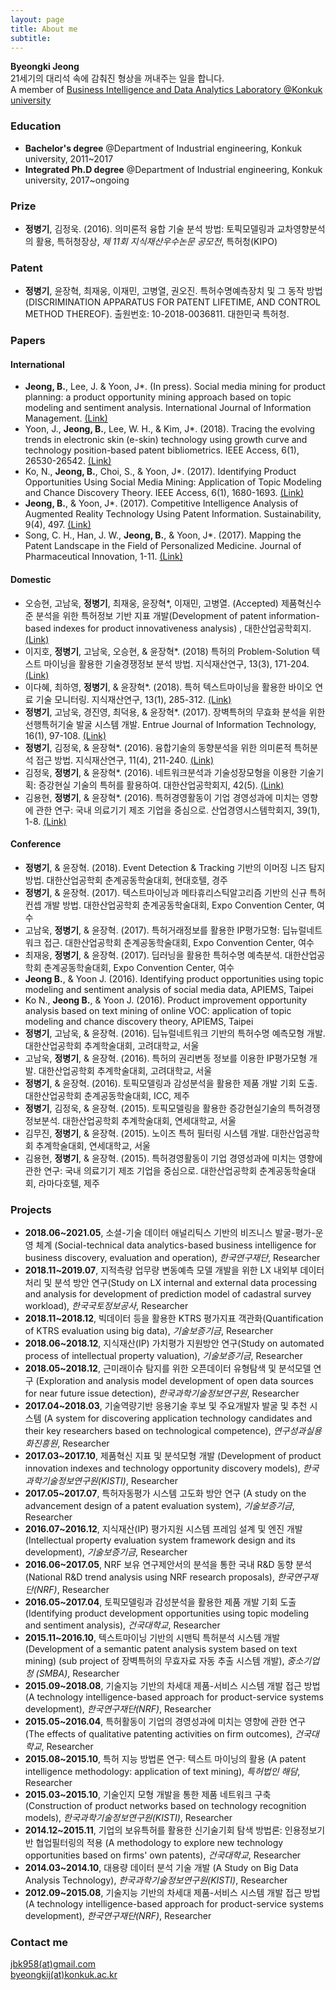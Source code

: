```yaml
---
layout: page
title: About me
subtitle: 
---
```


<b>Byeongki Jeong</b>  
21세기의 대리석 속에 감춰진 형상을 꺼내주는 일을 합니다.  
A member of [Business Intelligence and Data Analytics Laboratory @Konkuk university](https://sites.google.com/view/kkbizintelligence/)  

### Education
* <b>Bachelor's degree</b> @Department of Industrial engineering, Konkuk university, 2011~2017  
* <b>Integrated Ph.D degree</b> @Department of Industrial engineering, Konkuk university, 2017~ongoing

### Prize
* <b>정병기</b>, 김정욱. (2016). 의미론적 융합 기술 분석 방법: 토픽모델링과 교차영향분석의 활용, 특허청장상, <i>제 11회 지식재산우수논문 공모전</i>, 특허청(KIPO)

### Patent
* <b>정병기</b>, 윤장혁, 최재웅, 이재민, 고병열, 권오진. 특허수명예측장치 및 그 동작 방법(DISCRIMINATION APPARATUS FOR PATENT LIFETIME, AND CONTROL METHOD THEREOF). 출원번호: 10-2018-0036811. 대한민국 특허청.  

### Papers
#### International  
* <b>Jeong, B.</b>, Lee, J. & Yoon, J*. (In press). Social media mining for product planning: a product opportunity mining approach based on topic modeling and sentiment analysis. International Journal of Information Management. [(Link)](http://www.sciencedirect.com/science/article/pii/S0268401217302955)  
* Yoon, J., <b>Jeong, B.</b>, Lee, W. H., & Kim, J*. (2018). Tracing the evolving trends in electronic skin (e-skin) technology using growth curve and technology position-based patent bibliometrics. IEEE Access, 6(1), 26530-26542. [(Link)](https://ieeexplore.ieee.org/document/8358697/)    
* Ko, N., <b>Jeong, B.</b>, Choi, S., & Yoon, J*. (2017). Identifying Product Opportunities Using Social Media Mining: Application of Topic Modeling and Chance Discovery Theory. IEEE Access, 6(1), 1680-1693. [(Link)](http://ieeexplore.ieee.org/stamp/stamp.jsp?arnumber=8166751)    
* <b>Jeong, B.</b>, & Yoon, J*. (2017). Competitive Intelligence Analysis of Augmented Reality Technology Using Patent Information. Sustainability, 9(4), 497. [(Link)](http://www.mdpi.com/2071-1050/9/4/497)  
* Song, C. H., Han, J. W., <b>Jeong, B.</b>, & Yoon, J*. (2017). Mapping the Patent Landscape in the Field of Personalized Medicine. Journal of Pharmaceutical Innovation, 1-11. [(Link)](https://link.springer.com/article/10.1007/s12247-017-9283-z)  

#### Domestic
* 오승현, 고남욱, <b>정병기</b>, 최재웅, 윤장혁*, 이재민, 고병열. (Accepted) 제품혁신수준 분석을 위한 특허정보 기반 지표 개발(Development of patent information-based indexes for product innovativeness analysis) , 대한산업공학회지. [(Link)](http://www.dbpia.co.kr/Journal/ArticleDetail/NODE07612571)  
* 이지호, <b>정병기</b>, 고남욱, 오승현, & 윤장혁*. (2018) 특허의 Problem-Solution 텍스트 마이닝을 활용한 기술경쟁정보 분석 방법. 지식재산연구, 13(3), 171-204. [(Link)](https://www.kiip.re.kr/journal/view.do?bd_gb=jor&bd_cd=1&bd_item=0&po_d_gb=&po_no=J00050&po_j_no=J00050&po_a_no=341)  
* 이다혜, 최하영, <b>정병기</b>, & 윤장혁*. (2018). 특허 텍스트마이닝을 활용한 바이오 연료 기술 모니터링. 지식재산연구, 13(1), 285-312. [(Link)](https://www.kiip.re.kr/journal/view.do?bd_gb=jor&bd_cd=1&bd_item=0&po_d_gb=&po_no=J00048&po_j_no=J00048&po_a_no=327)  
* <b>정병기</b>, 고남욱, 경진영, 최덕용, & 윤장혁*. (2017). 장벽특허의 무효화 분석을 위한 선행특허기술 발굴 시스템 개발. Entrue Journal of Information Technology, 16(1), 97-108. [(Link)](www.entrue.com/Contents/DownLoadFile?FileName=%5B3-3%5DRN-2016-02-012_%EC%9C%A4%EC%9E%A5%ED%98%81_2%EA%B5%90_p_3.pdf)  
* <b>정병기</b>, 김정욱, & 윤장혁*. (2016). 융합기술의 동향분석을 위한 의미론적 특허분석 접근 방법. 지식재산연구, 11(4), 211-240. [(Link)](https://www.kiip.re.kr/journal/view.do?bd_gb=jor&bd_cd=1&bd_item=0&po_d_gb=&po_no=J00043&po_j_no=J00043&po_a_no=289)  
* 김정욱, <b>정병기</b>, & 윤장혁*. (2016). 네트워크분석과 기술성장모형을 이용한 기술기획: 증강현실 기술의 특허를 활용하여. 대한산업공학회지, 42(5). [(Link)](http://www.dbpia.co.kr/Journal/ArticleDetail/NODE07021833)  
* 김용현, <b>정병기</b>, & 윤장혁*. (2016). 특허경영활동이 기업 경영성과에 미치는 영향에 관한 연구: 국내 의료기기 제조 기업을 중심으로. 산업경영시스템학회지, 39(1), 1-8. [(Link)](http://www.ksie.or.kr/bbs/?bid=thesis&volumn=%C1%A639%B1%C7%20%C1%A61%C8%A3)  

#### Conference
* <b>정병기</b>, & 윤장혁. (2018). Event Detection & Tracking 기반의 이머징 니즈 탐지 방법. 대한산업공학회 춘계공동학술대회, 현대호텔, 경주  
* <b>정병기</b>, & 윤장혁. (2017). 텍스트마이닝과 메타휴리스틱알고리즘 기반의 신규 특허 컨셉 개발 방법. 대한산업공학회 춘계공동학술대회, Expo Convention Center, 여수  
* 고남욱, <b>정병기</b>, & 윤장혁. (2017). 특허거래정보를 활용한 IP평가모형: 딥뉴럴네트워크 접근. 대한산업공학회 춘계공동학술대회, Expo Convention Center, 여수  
* 최재웅, <b>정병기</b>, & 윤장혁. (2017). 딥러닝을 활용한 특허수명 예측분석. 대한산업공학회 춘계공동학술대회, Expo Convention Center, 여수  
* <b>Jeong B.</b>, & Yoon J. (2016). Identifying product opportunities using topic modeling and sentiment analysis of social media data, APIEMS, Taipei  
* Ko N., <b>Jeong B.</b>, & Yoon J. (2016). Product improvement opportunity analysis based on text mining of online VOC: application of topic modeling and chance discovery theory, APIEMS, Taipei  
* <b>정병기</b>, 고남욱, & 윤장혁. (2016). 딥뉴럴네트워크 기반의 특허수명 예측모형 개발. 대한산업공학회 추계학술대회, 고려대학교, 서울  
* 고남욱, <b>정병기</b>, & 윤장혁. (2016). 특허의 권리변동 정보를 이용한 IP평가모형 개발. 대한산업공학회 추계학술대회, 고려대학교, 서울  
* <b>정병기</b>, & 윤장혁. (2016). 토픽모델링과 감성분석을 활용한 제품 개발 기회 도출. 대한산업공학회 춘계공동학술대회, ICC, 제주  
* <b>정병기</b>, 김정욱, & 윤장혁. (2015). 토픽모델링을 활용한 증강현실기술의 특허경쟁정보분석. 대한산업공학회 추계학술대회, 연세대학교, 서울  
* 김무진, <b>정병기</b>, & 윤장혁. (2015). 노이즈 특허 필터링 시스템 개발. 대한산업공학회 추계학술대회, 연세대학교, 서울  
* 김용현, <b>정병기</b>, & 윤장혁. (2015). 특허경영활동이 기업 경영성과에 미치는 영향에 관한 연구: 국내 의료기기 제조 기업을 중심으로. 대한산업공학회 춘계공동학술대회, 라마다호텔, 제주  

### Projects
* <b>2018.06~2021.05</b>, 소셜-기술 데이터 애널리틱스 기반의 비즈니스 발굴-평가-운영 체계 (Social-technical data analytics-based business intelligence for business discovery, evaluation and operation), <i>한국연구재단</i>, Researcher  
* <b>2018.11~2019.07</b>, 지적측량 업무량 변동예측 모델 개발을 위한 LX 내외부 데이터 처리 및 분석 방안 연구(Study on LX internal and external data processing and analysis for development of prediction model of cadastral survey workload), <i>한국국토정보공사</i>, Researcher  
* <b>2018.11~2018.12</b>, 빅데이터 등을 활용한 KTRS 평가지표 객관화(Quantification of KTRS evaluation using big data), <i>기술보증기금</i>, Researcher  
* <b>2018.06~2018.12</b>, 지식재산(IP) 가치평가 지원방안 연구(Study on automated process of intellectual property valuation), <i>기술보증기금</i>, Researcher  
* <b>2018.05~2018.12</b>, 근미래이슈 탐지를 위한 오픈데이터 유형탐색 및 분석모델 연구 (Exploration and analysis model development of open data sources for near future issue detection), <i>한국과학기술정보연구원</i>, Researcher  
* <b>2017.04~2018.03</b>, 기술역량기반 응용기술 후보 및 주요개발자 발굴 및 추천 시스템 (A system for discovering application technology candidates and their key researchers based on technological competence), <i>연구성과실용화진흥원</i>, Researcher  
* <b>2017.03~2017.10</b>, 제품혁신 지표 및 분석모형 개발 (Development of product innovation indexes and technology opportunity discovery models), <i>한국과학기술정보연구원(KISTI)</i>, Researcher  
* <b>2017.05~2017.07</b>, 특허자동평가 시스템 고도화 방안 연구 (A study on the advancement design of a patent evaluation system), <i>기술보증기금</i>, Researcher  
* <b>2016.07~2016.12</b>, 지식재산(IP) 평가지원 시스템 프레임 설계 및 엔진 개발 (Intellectual property evaluation system framework design and its development), <i>기술보증기금</i>, Researcher  
* <b>2016.06~2017.05</b>, NRF 보유 연구제안서의 분석을 통한 국내 R&D 동향 분석 (National R&D trend analysis using NRF research proposals), <i>한국연구재단(NRF)</i>, Researcher  
* <b>2016.05~2017.04</b>, 토픽모델링과 감성분석을 활용한 제품 개발 기회 도출 (Identifying product development opportunities using topic modeling and sentiment analysis), <i>건국대학교</i>, Researcher  
* <b>2015.11~2016.10</b>, 텍스트마이닝 기반의 시맨틱 특허분석 시스템 개발 (Development of a semantic patent analysis system based on text mining) (sub project of 장벽특허의 무효자료 자동 추출 시스템 개발), <i>중소기업청 (SMBA)</i>, Researcher  
* <b>2015.09~2018.08</b>, 기술지능 기반의 차세대 제품-서비스 시스템 개발 접근 방법 (A technology intelligence-based approach for product-service systems development), <i>한국연구재단(NRF)</i>, Researcher  
* <b>2015.05~2016.04</b>,	특허활동이 기업의 경영성과에 미치는 영향에 관한 연구 (The effects of qualitative patenting activities on firm outcomes), <i>건국대학교</i>, Researcher  
* <b>2015.08~2015.10</b>, 특허 지능 방법론 연구: 텍스트 마이닝의 활용 (A patent intelligence methodology: application of text mining), <i>특허법인 해담</i>, Researcher  
* <b>2015.03~2015.10</b>, 기술인지 모형 개발을 통한 제품 네트워크 구축 (Construction of product networks based on technology recognition models), <i>한국과학기술정보연구원(KISTI)</i>, Researcher  
* <b>2014.12~2015.11</b>, 기업의 보유특허를 활용한 신기술기회 탐색 방법론: 인용정보기반 협업필터링의 적용 (A methodology to explore new technology opportunities based on firms' own patents), <i>건국대학교</i>, Researcher    
* <b>2014.03~2014.10</b>, 대용량 데이터 분석 기술 개발 (A Study on Big Data Analysis Technology), <i>한국과학기술정보연구원(KISTI)</i>, Researcher  
* <b>2012.09~2015.08</b>, 기술지능 기반의 차세대 제품-서비스 시스템 개발 접근 방법 (A technology intelligence-based approach for product-service systems development), <i>한국연구재단(NRF)</i>, Researcher  

### Contact me
[jbk958(at)gmail.com](mailto:jbk958@gmail.com)  
[byeongkij(at)konkuk.ac.kr](mailto:byeongkij@konkuk.ac.kr)